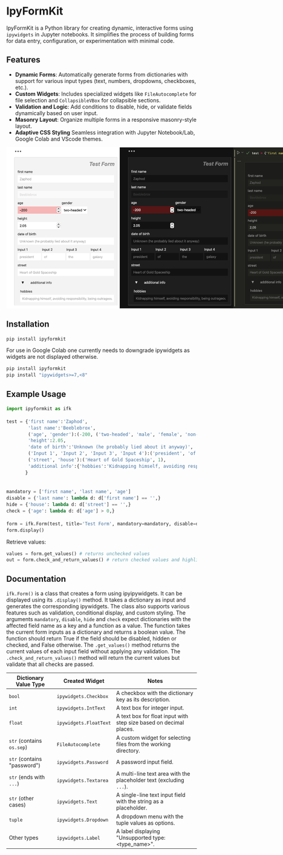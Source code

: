 # IpyFormKit

IpyFormKit is a Python library for creating dynamic, interactive forms using `ipywidgets` in Jupyter notebooks. It simplifies the process of building forms for data entry, configuration, or experimentation with minimal code.

## Features

- **Dynamic Forms**: Automatically generate forms from dictionaries with support for various input types (text, numbers, dropdowns, checkboxes, etc.).
- **Custom Widgets**: Includes specialized widgets like `FileAutocomplete` for file selection and `CollapsibleVBox` for collapsible sections.
- **Validation and Logic**: Add conditions to disable, hide, or validate fields dynamically based on user input.
- **Masonry Layout**: Organize multiple forms in a responsive masonry-style layout.
- **Adaptive CSS Styling** Seamless integration with Jupyter Notebook/Lab, Google Colab and VScode themes.

<div style="display: flex; justify-content: space-around;">
  <img src="https://raw.githubusercontent.com/RMHoppe/IpyFormKit/refs/heads/main/images/jupyterlab-light.png" alt="Jupyter Lab Light Example" width="300">
  <img src="https://raw.githubusercontent.com/RMHoppe/IpyFormKit/refs/heads/main/images/jupyterlab-dark.png" alt="Jupyter Lab Dark Example" width="300">
  <img src="https://raw.githubusercontent.com/RMHoppe/IpyFormKit/refs/heads/main/images/vscode.png" alt="VSCode Example" width="300">
  <img src="https://raw.githubusercontent.com/RMHoppe/IpyFormKit/refs/heads/main/images/googlecolab.png" alt="Google Colab Example" width="300">
</div>


## Installation
```bash
pip install ipyformkit
```

For use in Google Colab one currently needs to downgrade ipywidgets as widgets are not displayed otherwise.
```bash
pip install ipyformkit
pip install "ipywidgets>=7,<8"
```

## Example Usage
```python
import ipyformkit as ifk

test = {'first name':'Zaphod',
        'last name':'Beeblebrox',
        ('age', 'gender'):(-200, ('two-headed', 'male', 'female', 'non-binary')),
        'height':2.05,
        'date of birth':'Unknown (he probably lied about it anyway)',
        ('Input 1', 'Input 2', 'Input 3', 'Input 4'):('president', 'of', 'the', 'galaxy'),
        ('street', 'house'):('Heart of Gold Spaceship', 1),
        'additional info':{'hobbies':'Kidnapping himself, avoiding responsibility, being outrageous',}
       }


mandatory = ['first name', 'last name', 'age']
disable = {'last name': lambda d: d['first name'] == '',}
hide = {'house': lambda d: d['street'] == '',}
check = {'age': lambda d: d['age'] > 0,}

form = ifk.Form(test, title='Test Form', mandatory=mandatory, disable=disable, hide=hide, check=check, max_width=400)
form.display()
```

Retrieve values:
```python
values = form.get_values() # returns unchecked values
out = form.check_and_return_values() # return checked values and highlights missing mandatory inputs
```

## Documentation
`ifk.Form()` is a class that creates a form using ipyipywidgets. It can be displayed using its `.display()` method. It takes a dictionary as input and generates the corresponding ipywidgets. The class also supports various features such as validation, conditional display, and custom styling. The arguments `mandatory`, `disable`, `hide` and `check` expect dictionaries with the affected field name as a key and a function as a value. The function takes the current form inputs as a dictionary and returns a boolean value. The function should return True if the field should be disabled, hidden or checked, and False otherwise. The `.get_values()` method returns the current values of each input field without applying any validation. The `.check_and_return_values()` method will return the current values but validate that all checks are passed.

| **Dictionary Value Type**   | **Created Widget**       | **Notes**                                                                |
|-----------------------------|--------------------------|--------------------------------------------------------------------------|
| `bool`                      | `ipywidgets.Checkbox`    | A checkbox with the dictionary key as its description.                   |
| `int`                       | `ipywidgets.IntText`     | A text box for integer input.                                            |
| `float`                     | `ipywidgets.FloatText`   | A text box for float input with step size based on decimal places.       |
| `str` (contains `os.sep`)   | `FileAutocomplete`       | A custom widget for selecting files from the working directory.          |
| `str` (contains "password") | `ipywidgets.Password`    | A password input field.                                                  |
| `str` (ends with `...`)     | `ipywidgets.Textarea`    | A multi-line text area with the placeholder text (excluding `...`).      |
| `str` (other cases)         | `ipywidgets.Text`        | A single-line text input field with the string as a placeholder.         |
| `tuple`                     | `ipywidgets.Dropdown`    | A dropdown menu with the tuple values as options.                        |
| Other types                 | `ipywidgets.Label`       | A label displaying "Unsupported type: <type_name>".                      |